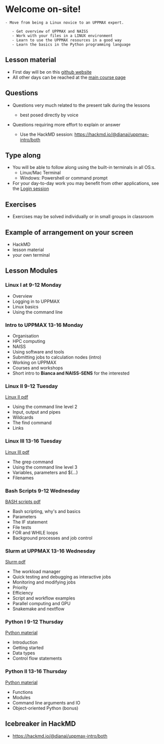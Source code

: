 # Welcome on-site!

```{admonition} Course punchline
- Move from being a Linux novice to an UPPMAX expert. 
```

```{admonition} Learning outcomes
   - Get overview of UPPMAX and NAISS
   - Work with your files in a LINUX environment
   - Learn to use the UPPMAX resources in a good way
   - Learn the basics in the Python programming language
```

## Lesson material
- First day will be on this [github website](https://uppmax.github.io/uppmax_intro/overview.html) 
- All other days can be reached at the [main course page](https://www.uppmax.uu.se/support/courses-and-workshops/introductory-course-summer-2023/)

## Questions

- Questions very much related to the present talk during the lessons 
  - best posed directly by voice

- Questions requiring more effort to explain or answer 
  - Use the HackMD session: <https://hackmd.io/@dianai/uppmax-intro/both>

## Type along
- You will be able to follow along using the built-in terminals in all OS:s.
  - Linux/Mac Terminal
  - Windows: Powershell or command prompt
- For your day-to-day work you may benefit from other applications, see the [Login session](https://uppmax.github.io/uppmax_intro/login2.html)

## Exercises
- Exercises may be solved individually or in small groups in classroom

## Example of arrangement on your screen
- HackMD
- lesson material
- your own terminal


## Lesson Modules
### Linux I at 9-12 Monday
- Overview
- Logging in to UPPMAX
- Linux basics
- Using the command line

### Intro to UPPMAX 13-16 Monday
- Organisation
- HPC computing
- NAISS
- Using software and tools
- Submitting jobs to calculation nodes (intro)
- Working on UPPMAX
- Courses and workshops
- Short intro to **Bianca and NAISS-SENS** for the interested


### Linux II 9-12 Tuesday
[Linux II pdf](https://www.uppmax.uu.se/digitalAssets/560/c_560271-l_1-k_uppmax-linux-ii.pptx.pdf)
- Using the command line level 2
- Input, output and pipes
- Wildcards
- The find command
- Links
### Linux III 13-16 Tuesday
[Linux III pdf](https://www.uppmax.uu.se/digitalAssets/560/c_560271-l_1-k_uppmax-linux-iii.pptx.pdf)
- The grep command
- Using the command line level 3
- Variables, parameters and $(...)
- Filenames
### Bash Scripts 9-12 Wednesday
[BASH scripts pdf](https://www.uppmax.uu.se/digitalAssets/560/c_560271-l_1-k_uppmax-bash-scripts.pptx.pdf)
- Bash scripting, why's and basics
- Parameters
- The IF statement
- File tests
- FOR and WHILE loops
- Background processes and job control
### Slurm at UPPMAX 13-16 Wednesday
[Slurm pdf](https://www.uppmax.uu.se/digitalAssets/560/c_560271-l_1-k_uppmax-slurm-2022.pdf)
- The workload manager
- Quick testing and debugging as interactive jobs
- Monitoring and modifying jobs
- Priority
- Efficiency
- Script and workflow examples
- Parallel computing and GPU
- Snakemake and nextflow
### Python I 9-12 Thursday
[Python material](https://uppmax.github.io/uppmax_intro_python/)
- Introduction
- Getting started
- Data types
- Control flow statements
### Python II 13-16 Thursday
[Python material](https://uppmax.github.io/uppmax_intro_python/)
- Functions
- Modules
- Command line arguments and IO
- Object-oriented Python (bonus)


## Icebreaker in HackMD
- <https://hackmd.io/@dianai/uppmax-intro/both>


